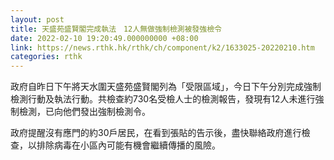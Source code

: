 ```yaml
---
layout: post
title: 天盛苑盛賢閣完成執法　12人無做強制檢測被發強檢令
date: 2022-02-10 19:20:49.000000000 +08:00
link: https://news.rthk.hk/rthk/ch/component/k2/1633025-20220210.htm
categories: rthk
---
```


政府自昨日下午將天水圍天盛苑盛賢閣列為「受限區域」，今日下午分別完成強制檢測行動及執法行動。共檢查約730名受檢人士的檢測報告，發現有12人未進行強制檢測，已向他們發出強制檢測令。

政府提醒沒有應門的約30戶居民，在看到張貼的告示後，盡快聯絡政府進行檢查，以排除病毒在小區內可能有機會繼續傳播的風險。
